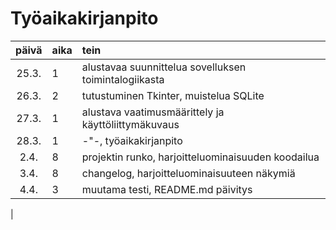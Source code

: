 # Työaikakirjanpito

| päivä | aika | tein   |
| :----:|:-----|:-----|
| 25.3. | 1    | alustavaa suunnittelua sovelluksen toimintalogiikasta |
| 26.3. | 2    | tutustuminen Tkinter, muistelua SQLite |
| 27.3. | 1    | alustava vaatimusmäärittely ja käyttöliittymäkuvaus 
| 28.3. | 1    | -"-, työaikakirjanpito |
|  2.4. | 8    | projektin runko, harjoitteluominaisuuden koodailua |
|  3.4. | 8    | changelog, harjoitteluominaisuuteen näkymiä |
|  4.4. | 3    | muutama testi, README.md päivitys |
|